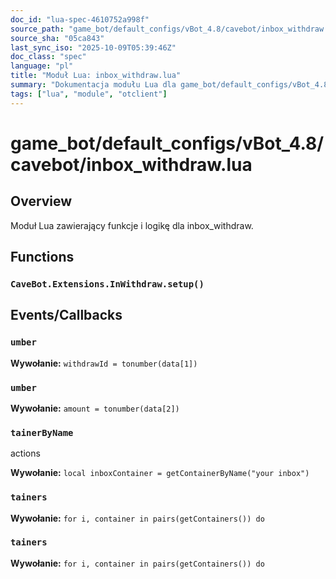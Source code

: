 ```yaml
---
doc_id: "lua-spec-4610752a998f"
source_path: "game_bot/default_configs/vBot_4.8/cavebot/inbox_withdraw.lua"
source_sha: "05ca843"
last_sync_iso: "2025-10-09T05:39:46Z"
doc_class: "spec"
language: "pl"
title: "Moduł Lua: inbox_withdraw.lua"
summary: "Dokumentacja modułu Lua dla game_bot/default_configs/vBot_4.8/cavebot/inbox_withdraw.lua"
tags: ["lua", "module", "otclient"]
---
```


# game_bot/default_configs/vBot_4.8/cavebot/inbox_withdraw.lua

## Overview

Moduł Lua zawierający funkcje i logikę dla inbox_withdraw.

## Functions

### `CaveBot.Extensions.InWithdraw.setup()`

## Events/Callbacks

### `umber`

**Wywołanie:** `withdrawId = tonumber(data[1])`

### `umber`

**Wywołanie:** `amount = tonumber(data[2])`

### `tainerByName`

actions

**Wywołanie:** `local inboxContainer = getContainerByName("your inbox")`

### `tainers`

**Wywołanie:** `for i, container in pairs(getContainers()) do`

### `tainers`

**Wywołanie:** `for i, container in pairs(getContainers()) do`
